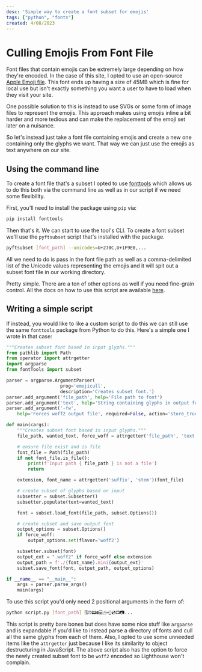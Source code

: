 ```yaml
---
desc: 'Simple way to create a font subset for emojis'
tags: ["python", "fonts"]
created: 4/08/2023
---
```


# Culling Emojis From Font File

Font files that contain emojis can be extremely large depending on how they're encoded. In the case of this site, I opted to use an open-source [Apple Emoji file](https://github.com/samuelngs/apple-emoji-linux). This font ends up having a size of 45MB which is fine for local use but isn't exactly something you want a user to have to load when they visit your site.

One possible solution to this is instead to use SVGs or some form of image files to represent the emojis. This approach makes using emojis inline a bit harder and more tedious and can make the replacement of the emoji set later on a nuisance.

So let's instead just take a font file containing emojis and create a new one containing only the glyphs we want. That way we can just use the emojis as text anywhere on our site. 

## Using the command line

To create a font file that's a subset I opted to use [fonttools](https://fonttools.readthedocs.io/en/latest/index.html) which allows us to do this both via the command line as well as in our script if we need some flexibility. 

First, you'll need to install the package using `pip` via:

```bash
pip install fonttools
```

Then that's it. We can start to use the tool's CLI. To create a font subset we'll use the `pyftsubset` script that's installed with the package.

```bash
pyftsubset [font_path] --unicodes=U+270C,U+1F9E0,...
```

All we need to do is pass in the font file path as well as a comma-delimited list of the Unicode values representing the emojis and it will spit out a subset font file in our working directory.

Pretty simple. There are a ton of other options as well if you need fine-grain control. All the docs on how to use this script are available [here](https://fonttools.readthedocs.io/en/latest/subset/index.html).

## Writing a simple script

If instead, you would like to like a custom script to do this we can still use the same `fonttools` package from Python to do this. Here's a simple one I wrote in that case:

```python
"""Creates subset font based in input glyphs."""
from pathlib import Path
from operator import attrgetter
import argparse
from fontTools import subset

parser = argparse.ArgumentParser(
                    prog='emojicull',
                    description='Creates subset font.')
parser.add_argument('file_path', help='File path to font')
parser.add_argument('text', help='String containing glyphs in output font')
parser.add_argument('-fw',
    help='Forces woff2 output file', required=False, action='store_true')

def main(cargs):
    """Creates subset font based in input glyphs."""
    file_path, wanted_text, force_woff = attrgetter('file_path', 'text', 'fw')(cargs)

    # ensure file exist and is file
    font_file = Path(file_path)
    if not font_file.is_file():
        print(f'Input path { file_path } is not a file')
        return

    extension, font_name = attrgetter('suffix', 'stem')(font_file)

    # create subset of glyphs based on input
    subsetter = subset.Subsetter()
    subsetter.populate(text=wanted_text)

    font = subset.load_font(file_path, subset.Options())

    # create subset and save output font
    output_options = subset.Options()
    if force_woff:
        output_options.set(flavor='woff2')

    subsetter.subset(font)
    output_ext = ".woff2" if force_woff else extension
    output_path = f'./{font_name}.mini{output_ext}'
    subset.save_font(font, output_path, output_options)

if __name__ == "__main__":
    args = parser.parse_args()
    main(args)
```

To use this script you'd only need 2 positional arguments in the form of:

```bash
python script.py [font_path] 🗓⏰📟☎💻🖱⌨💾💿📺📷...
```

This script is pretty bare bones but does have some nice stuff like `argparse` and is expandable if you'd like to instead parse a directory of fonts and cull all the same glyphs from each of them. Also, I opted to use some unneeded items like the `attrgetter` just because I like its similarity to object destructuring in JavaScript. The above script also has the option to force the newly created subset font to be `woff2` encoded so Lighthouse won't complain.

